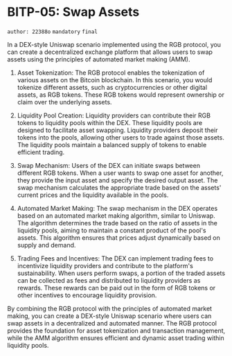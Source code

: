 # BITP-05: Swap Assets

`author: 22388o` `mandatory` `final`

In a DEX-style Uniswap scenario implemented using the RGB protocol, you can create a decentralized exchange platform that allows users to swap assets using the principles of automated market making (AMM).

1. Asset Tokenization: The RGB protocol enables the tokenization of various assets on the Bitcoin blockchain. In this scenario, you would tokenize different assets, such as cryptocurrencies or other digital assets, as RGB tokens. These RGB tokens would represent ownership or claim over the underlying assets.

2. Liquidity Pool Creation: Liquidity providers can contribute their RGB tokens to liquidity pools within the DEX. These liquidity pools are designed to facilitate asset swapping. Liquidity providers deposit their tokens into the pools, allowing other users to trade against those assets. The liquidity pools maintain a balanced supply of tokens to enable efficient trading.

3. Swap Mechanism: Users of the DEX can initiate swaps between different RGB tokens. When a user wants to swap one asset for another, they provide the input asset and specify the desired output asset. The swap mechanism calculates the appropriate trade based on the assets' current prices and the liquidity available in the pools.

4. Automated Market Making: The swap mechanism in the DEX operates based on an automated market making algorithm, similar to Uniswap. The algorithm determines the trade based on the ratio of assets in the liquidity pools, aiming to maintain a constant product of the pool's assets. This algorithm ensures that prices adjust dynamically based on supply and demand.

5. Trading Fees and Incentives: The DEX can implement trading fees to incentivize liquidity providers and contribute to the platform's sustainability. When users perform swaps, a portion of the traded assets can be collected as fees and distributed to liquidity providers as rewards. These rewards can be paid out in the form of RGB tokens or other incentives to encourage liquidity provision.

By combining the RGB protocol with the principles of automated market making, you can create a DEX-style Uniswap scenario where users can swap assets in a decentralized and automated manner. The RGB protocol provides the foundation for asset tokenization and transaction management, while the AMM algorithm ensures efficient and dynamic asset trading within liquidity pools.
